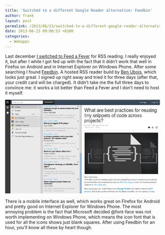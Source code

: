 ```yaml
---
title: 'Switched to a different Google Reader alternative: Feedbin'
author: frank
layout: post
permalink: /2013/06/23/switched-to-a-different-google-reader-alternative-feedbin/
date: 2013-06-23 09:00:53 +0100
categories:
  - Webapps
---
```

Last december [I switched to Feed a Fever][1] for RSS reading. I really enjoyed it, but after I while I got fed up with the fact that it didn&#8217;t work that well in Firefox on Android and in Internet Explorer on Windows Phone. After some searching I found [Feedbin][2]. A hosted RSS reader build by [Ben Ubois][3], which looks just great. I signed up right away and tried it for three days (after that, your credit card will be charged). It didn&#8217;t take me the full three days to convince me: it works a lot better than Feed a Fever and I don&#8217;t need to host it myself.

[<img alt="Screenshot from 2013-06-23 10:57:36" src="/uploads/2013/06/Screenshot-from-2013-06-23-105736_thumb.jpg" />][4]

There is a mobile interface as well, which works great on FIrefox for Android and pretty good on Internet Explorer for Windows Phone. The most annoying problem is the fact that Microsoft decided @font-face was not worth implementing on Windows Phone, which means the icon font that is used for all the icons shows just blank squares. After using Feedbin for an hour, you&#8217;ll know all these by heart though.

 [1]: https://frankgroeneveld.nl/2012/12/29/switching-from-google-reader-to-feed-a-fever/
 [2]: http://feedbin.me
 [3]: http://benubois.com/
 [4]: /uploads/2013/06/Screenshot-from-2013-06-23-105736.jpg
